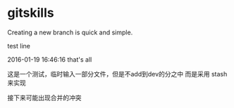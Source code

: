 # gitskills

Creating a new branch is quick and simple.

test line 

2016-01-19 16:46:16  that's all

这是一个测试，临时输入一部分文件，但是不add到dev的分之中
而是采用 stash来实现

接下来可能出现合并的冲突

